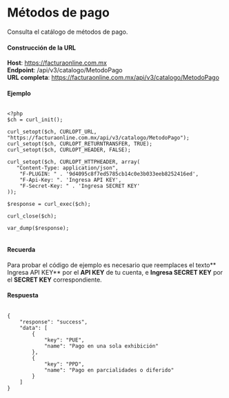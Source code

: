 # Métodos de pago

Consulta el catálogo de métodos de pago.


#### Construcción de la URL

**Host**: https://facturaonline.com.mx  
**Endpoint**:  /api/v3/catalogo/MetodoPago  
**URL completa**:  https://facturaonline.com.mx/api/v3/catalogo/MetodoPago  


#### Ejemplo

```

<?php
$ch = curl_init();

curl_setopt($ch, CURLOPT_URL, "https://facturaonline.com.mx/api/v3/catalogo/MetodoPago");
curl_setopt($ch, CURLOPT_RETURNTRANSFER, TRUE);
curl_setopt($ch, CURLOPT_HEADER, FALSE);

curl_setopt($ch, CURLOPT_HTTPHEADER, array(
   "Content-Type: application/json",
    "F-PLUGIN: " . '9d4095c8f7ed5785cb14c0e3b033eeb8252416ed',
    "F-Api-Key: ". 'Ingresa API KEY',
    "F-Secret-Key: " . 'Ingresa SECRET KEY'
));

$response = curl_exec($ch);

curl_close($ch);

var_dump($response);


```


#### Recuerda

Para probar el código de ejemplo es necesario que reemplaces el texto** Ingresa API KEY** por el **API KEY** de tu cuenta, e **Ingresa SECRET KEY** por el **SECRET KEY** correspondiente.


#### Respuesta

```

{
    "response": "success",
    "data": [
        {
            "key": "PUE",
            "name": "Pago en una sola exhibición"
        },
        {
            "key": "PPD",
            "name": "Pago en parcialidades o diferido"
        }    
    ]
}

```
